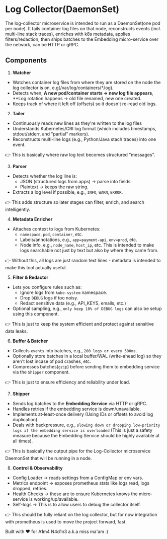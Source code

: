 # Log Collector(DaemonSet)

The log-collector microservice is intended to run as a DaemonSet(one pod per node). It tails container log files on that node, reconstructs events (incl. multi-line stack traces), enriches with k8s metadata, applies filters/redaction, then ships batches to the Embedding micro-service over the network, can be HTTP or gRPC.

## Components

1. **Watcher**
  - Watches container log files from where they are stored on the node the log collector is on, e.g(/var/log/containers/*.log).
  - Detects when; **A new pod/container starts -> new log file appears**, **Log rotation happens -> old file renamed, new one created.
  - Keeps track of where it left off (offsets) so it doesn't re-read old logs.

2. **Tailer**
  - Continuously reads new lines as they're written to the log files
  - Understands Kubernetes/CRI log format (which includes timestamps, stdout/stderr, and "partial" markers).
  - Reconstructs multi-line logs (e.g., Python/Java stach traces) into one event.

 👉 This is basically where raw log text becomes structured "messages".

3. **Parser**
  - Detects whether the log line is:
    - JSON (structured logs from apps) -> parse into fields.
    - Plaintext -> keeps the raw string.
  - Extracts a log level if possible, e.g., `INFO`, `WARN`, `ERROR`.

 👉 This adds structure so later stages can filter, enrich, and search intelligently.

4. **Metadata Enricher**
  - Attaches context to logs from Kubernetes:
    - `namespace`, `pod`, `container`, etc.
    - Labels/annotations, e.g., `app=payment-api`, `env=prod`, etc.
    - Node info, e.g., `node_name`, `host_ip`, etc.
  This is intended to make logs searchable not just by text but also by where they came from.

 👉 Without this, all logs are just random text lines - metadata is intended to make this tool actually useful.

5. **Filter & Redactor**
  - Lets you configure rules such as:
    - Ignore logs from `kube-system` namespace.
    - Drop `DEBUG` logs if too noisy.
    - Redact sensitive data (e.g., API_KEYS, emails, etc.)
  - Optional sampling, e.g., `only keep 10% of DEBUG logs` can also be setup using this component.

 👉 This is just to keep the system efficient and protect against sensitive data leaks.

6. **Buffer & Batcher**
  - Collects `events` into batches, e.g., `200 logs or every 500ms`.
  - Optionally store batches in a local buffer/WAL (write-ahead log) so they aren't lost incase of pod crashes, etc.
  - Compresses batches(`gzip`) before sending them to embedding service via the `Shipper` component.

 👉 This is just to ensure efficiency and reliability under load.

7. **Shipper**
  - Sends log batches to the **Embedding Service** via HTTP or gRPC.
  - Handles retries if the embedding service is down/unavailable.
  - Implements at-least-once delivery (Using IDs or offsets to avoid log duplication).
  - Deals with backpressure, e.g., `slowing down or dropping low-priority logs if the embedding service is overloaded` (This is just a safety measure because the Embedding Service should be highly available at all times).

 👉 This is basically the output pipe for the Log-Collector microservice DaemonSet that will be running in a node.

8. **Control & Observability**
  - Config Loader -> reads settings from a ConfigMap or env vars.
  - Metrics endpoint -> exposes prometheus stats like logs read, logs dropped, retries.
  - Health Checks -> these are to ensure Kubernetes knows the micro-service is working/up/available.
  - Self-logs -> This is to allow users to debug the collector itself.

 👉 This should be fully reliant on the log collector, but for now integration with prometheus is used to move the project forward, fast.

Built with ❤️ for A1m4 N4d1n3 a.k.a miss ma'am :)

